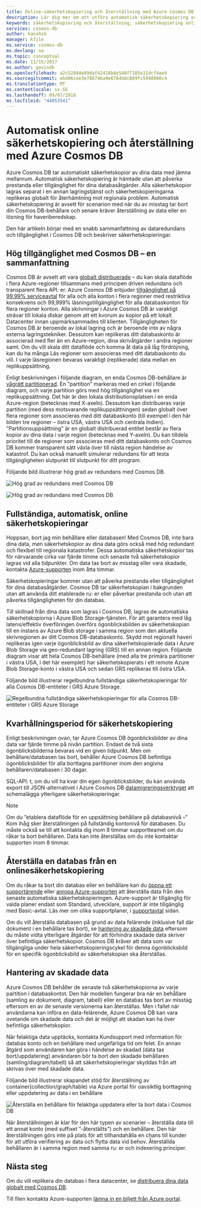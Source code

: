 ```yaml
---
title: Online-säkerhetskopiering och återställning med Azure Cosmos DB | Microsoft Docs
description: Lär dig mer om att utföra automatisk säkerhetskopiering och återställning på en Azure Cosmos DB-databas.
keywords: säkerhetskopiering och återställning, säkerhetskopiering online
services: cosmos-db
author: kanshiG
manager: kfile
ms.service: cosmos-db
ms.devlang: na
ms.topic: conceptual
ms.date: 11/15/2017
ms.author: govindk
ms.openlocfilehash: a2c52844e09daf42418b4e548f7185e31dcf4ae9
ms.sourcegitcommit: ebd06cee3e78674ba9e6764ddc889fc5948060c4
ms.translationtype: MT
ms.contentlocale: sv-SE
ms.lasthandoff: 09/07/2018
ms.locfileid: "44053541"
---
```

# <a name="automatic-online-backup-and-restore-with-azure-cosmos-db"></a>Automatisk online säkerhetskopiering och återställning med Azure Cosmos DB
Azure Cosmos DB tar automatiskt säkerhetskopior av dina data med jämna mellanrum. Automatisk säkerhetskopiering är hämtade utan att påverka prestanda eller tillgänglighet för dina databasåtgärder. Alla säkerhetskopior lagras separat i en annan lagringstjänst och säkerhetskopieringarna replikeras globalt för återhämtning mot regionala problem. Automatisk säkerhetskopiering är avsett för scenarion med när du av misstag tar bort din Cosmos DB-behållare och senare kräver återställning av data eller en lösning för haveriberedskap.  

Den här artikeln börjar med en snabb sammanfattning av dataredundans och tillgänglighet i Cosmos DB och beskriver säkerhetskopieringar. 

## <a name="high-availability-with-cosmos-db---a-recap"></a>Hög tillgänglighet med Cosmos DB – en sammanfattning
Cosmos DB är avsett att vara [globalt distribuerade](distribute-data-globally.md) – du kan skala dataflöde i flera Azure-regioner tillsammans med principen driven redundans och transparent flera API: er. Azure Cosmos DB erbjuder [tillgänglighet på 99,99% serviceavtal](https://azure.microsoft.com/support/legal/sla/cosmos-db) för alla och alla konton i flera regioner med restriktiva konsekvens och 99,999% läsningstillgänglighet för alla databaskonton för flera regioner konton. Alla skrivningar i Azure Cosmos DB är varaktigt strävar till lokala diskar genom att ett kvorum av kopior på ett lokalt Datacenter innan uppmärksammades till klienten. Tillgängligheten för Cosmos DB är beroende av lokal lagring och är beroende inte av några externa lagringstekniker. Dessutom kan replikeras ditt databaskonto är associerad med fler än en Azure-region, dina skrivåtgärder i andra regioner samt. Om du vill skala ditt dataflöde och komma åt data på låg fördröjning, kan du ha många Läs regioner som associeras med ditt databaskonto du vill. I varje läsregionen bevaras varaktigt (replikerade) data mellan en replikuppsättning.  

Enligt beskrivningen i följande diagram, en enda Cosmos DB-behållare är [vågrätt partitionerad](partition-data.md). En ”partition” markeras med en cirkel i följande diagram, och varje partition görs med hög tillgänglighet via en replikuppsättning. Det här är den lokala distributionsplatsen i en enda Azure-region (betecknas med X-axeln). Dessutom kan distribueras varje partition (med dess motsvarande replikuppsättningen) sedan globalt över flera regioner som associeras med ditt databaskonto (till exempel i den här bilden tre regioner – östra USA, västra USA och centrala Indien). ”Partitionsuppsättning” är en globalt distribuerad entitet består av flera kopior av dina data i varje region (betecknas med Y-axeln). Du kan tilldela prioritet till de regioner som associeras med ditt databaskonto och Cosmos DB kommer transparent sätt växla över till nästa region händelse av katastrof. Du kan också manuellt simulerar redundans för att testa tillgängligheten slutpunkt till slutpunkt för ditt program.  

Följande bild illustrerar hög grad av redundans med Cosmos DB.

![Hög grad av redundans med Cosmos DB](./media/online-backup-and-restore/redundancy.png)

![Hög grad av redundans med Cosmos DB](./media/online-backup-and-restore/global-distribution.png)

## <a name="full-automatic-online-backups"></a>Fullständiga, automatisk, online säkerhetskopieringar
Hoppsan, bort jag min behållare eller databasen! Med Cosmos DB, inte bara dina data, men säkerhetskopior av dina data görs också med hög redundant och flexibel till regionala katastrofer. Dessa automatiska säkerhetskopior tas för närvarande cirka var fjärde timme och senaste två säkerhetskopior lagras vid alla tidpunkter. Om data tas bort av misstag eller vara skadade, kontakta [Azure-supporten](https://azure.microsoft.com/support/options/) inom åtta timmar. 

Säkerhetskopieringar kommer utan att påverka prestanda eller tillgänglighet för dina databasåtgärder. Cosmos DB tar säkerhetskopian i bakgrunden utan att använda ditt etablerade ru: er eller påverkar prestanda och utan att påverka tillgängligheten för din databas. 

Till skillnad från dina data som lagras i Cosmos DB, lagras de automatiska säkerhetskopiorna i Azure Blob Storage-tjänsten. För att garantera med låg latens/effektiv överföringen överförs ögonblicksbilden av säkerhetskopian till en instans av Azure Blob storage i samma region som den aktuella skrivregionen av ditt Cosmos DB-databaskonto. Skydd mot regionalt haveri replikeras igen varje ögonblicksbild av dina säkerhetskopierade data i Azure Blob Storage via geo-redundant lagring (GRS) till en annan region. Följande diagram visar att hela Cosmos DB-behållare (med alla tre primära partitioner i västra USA, i det här exemplet) har säkerhetskopierats i ett remote Azure Blob Storage-konto i västra USA och sedan GRS replikeras till östra USA. 

Följande bild illustrerar regelbundna fullständiga säkerhetskopieringar för alla Cosmos DB-entiteter i GRS Azure Storage.

![Regelbundna fullständiga säkerhetskopieringar för alla Cosmos DB-entiteter i GRS Azure Storage](./media/online-backup-and-restore/automatic-backup.png)

## <a name="backup-retention-period"></a>Kvarhållningsperiod för säkerhetskopiering
Enligt beskrivningen ovan, tar Azure Cosmos DB ögonblicksbilder av dina data var fjärde timme på nivån partition. Endast de två sista ögonblicksbilderna bevaras vid en given tidpunkt. Men om behållare/databasen tas bort, behåller Azure Cosmos DB befintliga ögonblicksbilder för alla borttagna partitioner inom den angivna behållaren/databasen i 30 dagar.

SQL-API: t, om du vill ha kvar din egen ögonblicksbilder, du kan använda export till JSON-alternativet i Azure Cosmos DB [datamigreringsverktyget](import-data.md#export-to-json-file) att schemalägga ytterligare säkerhetskopieringar.

> [!NOTE]
> Om du ”etablera dataflöde för en uppsättning behållare på databasnivå –” Kom ihåg sker återställningen på fullständig kontonivå för databasen. Du måste också se till att kontakta dig inom 8 timmar supportteamet om du råkar ta bort behållaren. Data kan inte återställas om du inte kontaktar supporten inom 8 timmar. 


## <a name="restoring-a-database-from-an-online-backup"></a>Återställa en databas från en onlinesäkerhetskopiering

Om du råkar ta bort din databas eller en behållare kan du [öppna ett supportärende](https://portal.azure.com/?#blade/Microsoft_Azure_Support/HelpAndSupportBlade) eller [anropa Azure-supporten](https://azure.microsoft.com/support/options/) att återställa data från den senaste automatiska säkerhetskopieringen. Azure-support är tillgänglig för valda planer endast som Standard, utvecklare, support är inte tillgänglig med Basic-avtal. Läs mer om olika supportplaner, i [supportavtal](https://azure.microsoft.com/support/plans/) sidan. 

Om du vill återställa databasen på grund av data felärende (inklusive fall där dokument i en behållare tas bort), se [hantering av skadade data](#handling-data-corruption) eftersom du måste vidta ytterligare åtgärder för att förhindra skadade data skriver över befintliga säkerhetskopior. Cosmos DB kräver att data som var tillgängliga under hela säkerhetskopieringscykel för denna ögonblicksbild för en specifik ögonblicksbild av säkerhetskopian ska återställas.

## <a name="handling-data-corruption"></a>Hantering av skadade data

Azure Cosmos DB behåller de senaste två säkerhetskopiorna av varje partition i databaskontot. Den här modellen fungerar bra när en behållare (samling av dokument, diagram, tabell) eller en databas tas bort av misstag eftersom en av de senaste versionerna kan återställas. Men i fallet när användarna kan införa en data-felärende, Azure Cosmos DB kan vara ovetande om skadade data och det är möjligt att skadan kan ha över befintliga säkerhetskopior. 

När felaktiga data upptäcks, kontakta Kundsupport med information för databas konto och en behållare med ungefärliga tid om felet. En annan åtgärd som användaren kan göra i händelse av skadad (data tas bort/uppdatering) användaren bör ta bort den skadade behållaren (samling/diagram/tabell) så att säkerhetskopieringar skyddas från att skrivas över med skadade data.  

Följande bild illustrerar skapandet stöd för återställning av container(collection/graph/table) via Azure portal för oavsiktlig borttagning eller uppdatering av data i en behållare

![Återställa en behållare för felaktiga uppdatera eller ta bort data i Cosmos DB](./media/online-backup-and-restore/backup-restore-support.png)

När återställningen är klar för den här typen av scenarier – återställa data till ett annat konto (med suffixet ”-återställts”) och en behållare. Den här återställningen görs inte på plats för att tillhandahålla en chans till kunder för att utföra verifiering av data och flytta data vid behov. Återställda behållaren är i samma region med samma ru: er och indexering principer. 

## <a name="next-steps"></a>Nästa steg

Om du vill replikera din databas i flera datacenter, se [distribuera dina data globalt med Cosmos DB](distribute-data-globally.md). 

Till filen kontakta Azure-supporten [lämna in en biljett från Azure portal](https://portal.azure.com/?#blade/Microsoft_Azure_Support/HelpAndSupportBlade).

